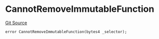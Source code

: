 # CannotRemoveImmutableFunction
[Git Source](https://github.com/thrackle-io/rules-engine/blob/977acada486f4d8e6eb8170b55a9be84cb27aa08/src/protocol/economic/ruleProcessor/RuleProcessorDiamondLib.sol)


```solidity
error CannotRemoveImmutableFunction(bytes4 _selector);
```


